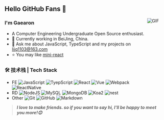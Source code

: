 ## Hello GitHub Fans 👋

<img align="right" alt="GIF" src="https://raw.githubusercontent.com/JoeyBling/JoeyBling/master/pic/pusheencode.gif" />

### I'm Gaearon

- A Computer Engineering Undergraduate Open Source enthusiast.
- 🌱 Currently working in BeiJing, China.
- 💬 Ask me about JavaScript, TypeScript and my projects on [lijq1103@163.com](mailto:lijq1103@163.com)
- ⭐ You may like [mini-react](https://github.com/gaearon-byte/mini-react)

### 🛠 技术栈 | Tech Stack

- FE
![JavaScript](https://img.shields.io/badge/-JavaScript-333333?style=flat&logo=JavaScript&logoColor=FCC624)
![TyepScript](https://img.shields.io/badge/-TyepScript-333333?style=flat&logo=typescript&logoColor=FCC624)
![React](https://img.shields.io/badge/-React-333333?style=flat&logo=react)
![Vue](https://img.shields.io/badge/-Vue-333333?style=flat&logo=Vue.js)
![Webpack](https://img.shields.io/badge/-Webpack-333333?style=flat&logo=webpack)
![ReactNative](https://img.shields.io/badge/-ReactNative-333333?style=flat&logo=rn)
- RD
![NodeJS](https://img.shields.io/badge/-NodeJS-333333?style=flat&logo=nodedotjs)
![MySQL](https://img.shields.io/badge/-MySQL-333333?style=flat&logo=mysql)
![MongoDB](https://img.shields.io/badge/-MongoDB-333333?style=flat&logo=mongodb)
![Koa2](https://img.shields.io/badge/-Koa2-333333?style=flat&logo=koa)
![nest](https://img.shields.io/badge/-nest-333333?style=flat&logo=nest.js)
- Other
![Git](https://img.shields.io/badge/-Git-333333?style=flat&logo=git)
![GitHub](https://img.shields.io/badge/-GitHub-333333?style=flat&logo=github)
![Markdown](https://img.shields.io/badge/-Markdown-333333?style=flat&logo=markdown)

> ***I love to make friends. so if you want to say hi, I'll be happy to meet you more!😊***
